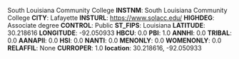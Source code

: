 
South Louisiana Community College
**INSTNM**: South Louisiana Community College
**CITY**: Lafayette
**INSTURL**: https://www.solacc.edu/
**HIGHDEG**: Associate degree
**CONTROL**: Public
**ST_FIPS**: Louisiana
**LATITUDE**: 30.218616
**LONGITUDE**: -92.050933
**HBCU**: 0.0
**PBI**: 1.0
**ANNHI**: 0.0
**TRIBAL**: 0.0
**AANAPII**: 0.0
**HSI**: 0.0
**NANTI**: 0.0
**MENONLY**: 0.0
**WOMENONLY**: 0.0
**RELAFFIL**: None
**CURROPER**: 1.0
**location**: 30.218616, -92.050933